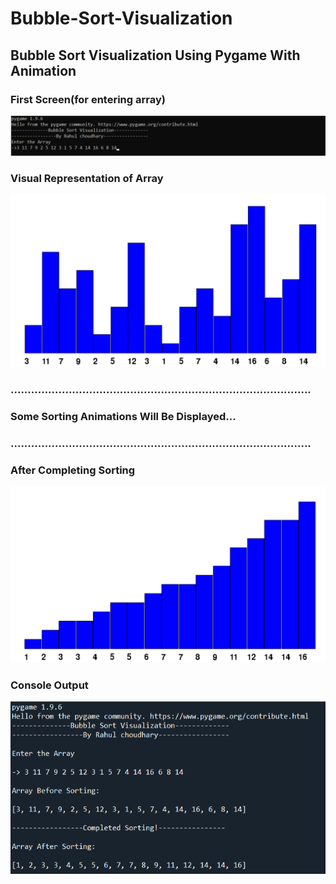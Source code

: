 # Bubble-Sort-Visualization
## Bubble Sort Visualization Using Pygame With Animation
### First Screen(for entering array)
![Screenshot](ss/1.png)
### Visual Representation of Array 
![Screenshot](ss/2.png)
### ........................................................................................
### Some Sorting Animations Will Be Displayed...
### ........................................................................................
### After Completing Sorting
![Screenshot](ss/3.png)
### Console Output
![Screenshot](ss/4.png)
